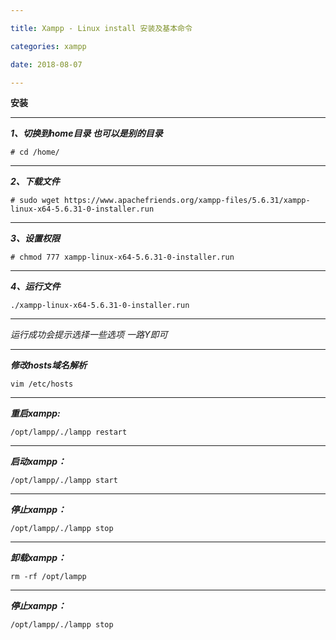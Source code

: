 ```yaml
---

title: Xampp - Linux install 安装及基本命令

categories: xampp

date: 2018-08-07

---
```


**安装**

---

**_1、切换到home目录 也可以是别的目录_**

`# cd /home/`

---


**_2、下载文件_**

`# sudo wget https://www.apachefriends.org/xampp-files/5.6.31/xampp-linux-x64-5.6.31-0-installer.run`

---


**_3、设置权限_**

`# chmod 777 xampp-linux-x64-5.6.31-0-installer.run`

---

**_4、运行文件_**

`./xampp-linux-x64-5.6.31-0-installer.run`

---

_运行成功会提示选择一些选项 一路Y即可_

---

**_修改hosts域名解析_**

`vim /etc/hosts`

---

**_重启xampp:_**

`/opt/lampp/./lampp restart`

---


**_启动xampp：_**

`/opt/lampp/./lampp start`

---


**_停止xampp：_**

`/opt/lampp/./lampp stop`

---


**_卸载xampp：_**

`rm -rf /opt/lampp`

---


**_停止xampp：_**

`/opt/lampp/./lampp stop`